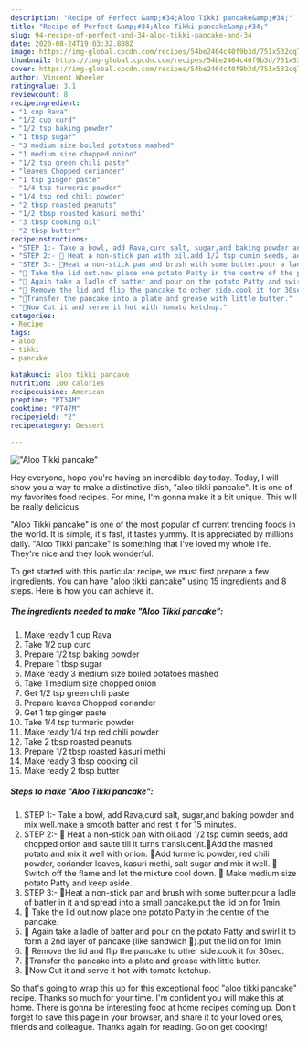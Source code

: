 ```yaml
---
description: "Recipe of Perfect &amp;#34;Aloo Tikki pancake&amp;#34;"
title: "Recipe of Perfect &amp;#34;Aloo Tikki pancake&amp;#34;"
slug: 94-recipe-of-perfect-and-34-aloo-tikki-pancake-and-34
date: 2020-08-24T19:03:32.808Z
image: https://img-global.cpcdn.com/recipes/54be2464c40f9b3d/751x532cq70/aloo-tikki-pancake-recipe-main-photo.jpg
thumbnail: https://img-global.cpcdn.com/recipes/54be2464c40f9b3d/751x532cq70/aloo-tikki-pancake-recipe-main-photo.jpg
cover: https://img-global.cpcdn.com/recipes/54be2464c40f9b3d/751x532cq70/aloo-tikki-pancake-recipe-main-photo.jpg
author: Vincent Wheeler
ratingvalue: 3.1
reviewcount: 8
recipeingredient:
- "1 cup Rava"
- "1/2 cup curd"
- "1/2 tsp baking powder"
- "1 tbsp sugar"
- "3 medium size boiled potatoes mashed"
- "1 medium size chopped onion"
- "1/2 tsp green chili paste"
- "leaves Chopped coriander"
- "1 tsp ginger paste"
- "1/4 tsp turmeric powder"
- "1/4 tsp red chili powder"
- "2 tbsp roasted peanuts"
- "1/2 tbsp roasted kasuri methi"
- "3 tbsp cooking oil"
- "2 tbsp butter"
recipeinstructions:
- "STEP 1:- Take a bowl, add Rava,curd salt, sugar,and baking powder and mix well.make a smooth batter and rest it for 15 minutes."
- "STEP 2:- 🔸 Heat a non-stick pan with oil.add 1/2 tsp cumin seeds, add chopped onion and saute till it turns translucent.🔸Add the mashed potato and mix it well with onion. 🔸Add turmeric powder, red chili powder, coriander leaves, kasuri methi, salt sugar and mix it well. 🔸 Switch off the flame and let the mixture cool down. 🔸 Make medium size potato Patty and keep aside."
- "STEP 3:- 🔸Heat a non-stick pan and brush with some butter.pour a ladle of batter in it and spread into a small pancake.put the lid on for 1min."
- "🔸 Take the lid out.now place one potato Patty in the centre of the pancake."
- "🔸 Again take a ladle of batter and pour on the potato Patty and swirl it to form a 2nd layer of pancake (like sandwich 🥪).put the lid on for 1min"
- "🔸 Remove the lid and flip the pancake to other side.cook it for 30sec."
- "🔸Transfer the pancake into a plate and grease with little butter."
- "🔸Now Cut it and serve it hot with tomato ketchup."
categories:
- Recipe
tags:
- aloo
- tikki
- pancake

katakunci: aloo tikki pancake 
nutrition: 100 calories
recipecuisine: American
preptime: "PT34M"
cooktime: "PT47M"
recipeyield: "2"
recipecategory: Dessert

---
```



![&#34;Aloo Tikki pancake&#34;](https://img-global.cpcdn.com/recipes/54be2464c40f9b3d/751x532cq70/aloo-tikki-pancake-recipe-main-photo.jpg)

Hey everyone, hope you're having an incredible day today. Today, I will show you a way to make a distinctive dish, &#34;aloo tikki pancake&#34;. It is one of my favorites food recipes. For mine, I'm gonna make it a bit unique. This will be really delicious.

&#34;Aloo Tikki pancake&#34; is one of the most popular of current trending foods in the world. It is simple, it's fast, it tastes yummy. It is appreciated by millions daily. &#34;Aloo Tikki pancake&#34; is something that I've loved my whole life. They're nice and they look wonderful.




To get started with this particular recipe, we must first prepare a few ingredients. You can have &#34;aloo tikki pancake&#34; using 15 ingredients and 8 steps. Here is how you can achieve it.

<!--inarticleads1-->

##### The ingredients needed to make &#34;Aloo Tikki pancake&#34;:

1. Make ready 1 cup Rava
1. Take 1/2 cup curd
1. Prepare 1/2 tsp baking powder
1. Prepare 1 tbsp sugar
1. Make ready 3 medium size boiled potatoes mashed
1. Take 1 medium size chopped onion
1. Get 1/2 tsp green chili paste
1. Prepare leaves Chopped coriander
1. Get 1 tsp ginger paste
1. Take 1/4 tsp turmeric powder
1. Make ready 1/4 tsp red chili powder
1. Take 2 tbsp roasted peanuts
1. Prepare 1/2 tbsp roasted kasuri methi
1. Make ready 3 tbsp cooking oil
1. Make ready 2 tbsp butter




<!--inarticleads2-->

##### Steps to make &#34;Aloo Tikki pancake&#34;:

1. STEP 1:- Take a bowl, add Rava,curd salt, sugar,and baking powder and mix well.make a smooth batter and rest it for 15 minutes.
1. STEP 2:- 🔸 Heat a non-stick pan with oil.add 1/2 tsp cumin seeds, add chopped onion and saute till it turns translucent.🔸Add the mashed potato and mix it well with onion. 🔸Add turmeric powder, red chili powder, coriander leaves, kasuri methi, salt sugar and mix it well. 🔸 Switch off the flame and let the mixture cool down. 🔸 Make medium size potato Patty and keep aside.
1. STEP 3:- 🔸Heat a non-stick pan and brush with some butter.pour a ladle of batter in it and spread into a small pancake.put the lid on for 1min.
1. 🔸 Take the lid out.now place one potato Patty in the centre of the pancake.
1. 🔸 Again take a ladle of batter and pour on the potato Patty and swirl it to form a 2nd layer of pancake (like sandwich 🥪).put the lid on for 1min
1. 🔸 Remove the lid and flip the pancake to other side.cook it for 30sec.
1. 🔸Transfer the pancake into a plate and grease with little butter.
1. 🔸Now Cut it and serve it hot with tomato ketchup.




So that's going to wrap this up for this exceptional food &#34;aloo tikki pancake&#34; recipe. Thanks so much for your time. I'm confident you will make this at home. There is gonna be interesting food at home recipes coming up. Don't forget to save this page in your browser, and share it to your loved ones, friends and colleague. Thanks again for reading. Go on get cooking!

